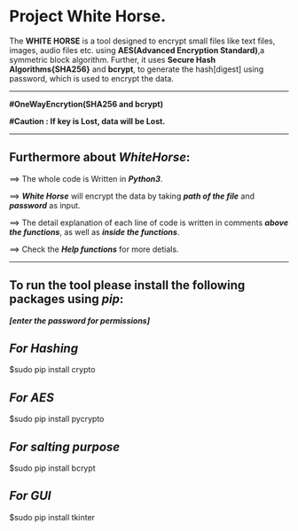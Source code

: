 Project White Horse.
====================

The **WHITE HORSE** is a tool designed to encrypt small files like text files, images, audio files etc. using **AES(Advanced Encryption Standard)**,a symmetric block algorithm. Further, it uses **Secure Hash Algorithms{SHA256}** and **bcrypt**, to generate the hash[digest] using password, which is used to encrypt the data.

--------------------------------------------------------------------------------------

**#OneWayEncrytion(SHA256 and bcrypt)**

**#Caution : If key is Lost, data will be Lost.**

--------------------------------------------------------------------------------------

## Furthermore about **_WhiteHorse_**:

==> The whole code is Written in **_Python3_**.

==> **_White Horse_** will encrypt the data by taking **_path of the file_** and **_password_** as input.

==> The detail explanation of each line of code is written in comments **_above the functions_**, as well as **_inside the functions_**.

==> Check the **_Help functions_** for more detials.

----------------------------------------------------------------------------------------

## To run the tool please install the following packages using  **_pip_**:
**_[enter the password for permissions]_**


## **_For Hashing_**
$sudo pip install crypto

## **_For AES_**
$sudo pip install pycrypto

## **_For salting purpose_**
$sudo pip install bcrypt

## **_For GUI_**
$sudo pip install tkinter
